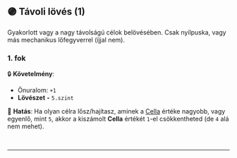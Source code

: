 ## 🟣 Távoli lövés (1)

Gyakorlott vagy a nagy távolságú célok belövésében. Csak nyílpuska, vagy más mechanikus lőfegyverrel (íjjal nem).
### 1. fok

🔒 **Követelmény**:
- Önuralom: `+1`
- **Lövészet**  **-** `5.szint`

🌟 **Hatás**: Ha olyan célra lősz/hajítasz, aminek a [Cella](072_tavharc_ve_oszto_cella.md#cella) értéke nagyobb, vagy egyenlő, mint `5`, akkor a kiszámolt **Cella** értékét `1`-el csökkentheted (de `4` alá nem mehet).

<br />

---
